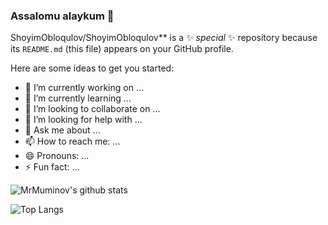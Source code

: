 ### Assalomu alaykum 👋
ShoyimObloqulov/ShoyimObloqulov** is a ✨ _special_ ✨ repository because its `README.md` (this file) appears on your GitHub profile.

Here are some ideas to get you started:

- 🔭 I’m currently working on ...
- 🌱 I’m currently learning ...
- 👯 I’m looking to collaborate on ...
- 🤔 I’m looking for help with ...
- 💬 Ask me about ...
- 📫 How to reach me: ...
- 😄 Pronouns: ...
- ⚡ Fun fact: ...

![MrMuminov's github stats](https://github-readme-stats.vercel.app/api?username=shoyimobloqulov&title_color=fff&text_color=fde&show_icons=true&theme=default&bg_color=30,642b73,c6426e)

![Top Langs](https://github-readme-stats.vercel.app/api/top-langs/?username=shoyimobloqulov&layout=compact&bg_color=30,642b73,c6426e&title_color=fff&text_color=fff&show_icons=true)

